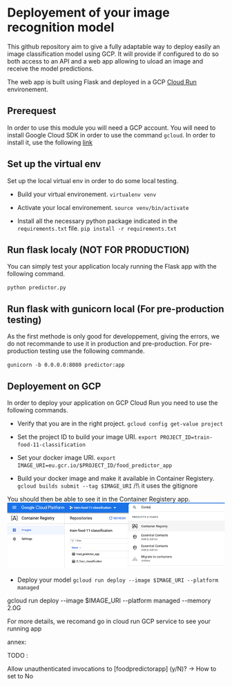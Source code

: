 # Deployement of your image recognition model

This github repository aim to give a fully adaptable way to deploy easily an 
image classification model using GCP. It will provide if configured to do so 
both access to an API and a web app allowing to uload an image and receive the
model predictions.

The web app is built using Flask and deployed in a GCP 
[Cloud Run](https://cloud.google.com/run) environement.

## Prerequest

In order to use this module you will need a GCP account. 
You will need to install Google Cloud SDK in order to use the command `gcloud`.
In order to install it, use the following [link](https://cloud.google.com/sdk/docs/install)

## Set up the virtual env

Set up the local virtual env in order to do some local testing.

- Build your virtual environement.
`virtualenv venv`

- Activate your local environement.
`source venv/bin/activate`

- Install all the necessary python package indicated in the `requirements.txt` file.
`pip install -r requirements.txt`

## Run flask localy (NOT FOR PRODUCTION)

You can simply test your application localy running the Flask app with the
following command.

`python predictor.py`

## Run flask with gunicorn local (For pre-production testing)

As the first methode is only good for developpement, giving the errors, we do 
not recommande to use it in production and pre-production.
For pre-production testing use the following commande.

`gunicorn -b 0.0.0.0:8080 predictor:app`

## Deployement on GCP

In order to deploy your application on GCP Cloud Run you need to use the 
following commands.


- Verify that you are in the right project.
`gcloud config get-value project`


- Set the project ID to build your image URI.
`export PROJECT_ID=train-food-11-classification`


- Set your docker image URI.
`export IMAGE_URI=eu.gcr.io/$PROJECT_ID/food_predictor_app`

- Build your docker image and make it available in Container Registery.
`gcloud builds submit --tag $IMAGE_URI`
 /!\ it uses the gitignore

You should then be able to see it in the Container Registery app.
![Container Registery GCP service](https://github.com/jfolleas1/cv.deployement.food-11/blob/master/readme_images/container_registery.png?raw=true)


- Deploy your model 
`gcloud run deploy --image $IMAGE_URI --platform managed`

gcloud run deploy --image $IMAGE_URI --platform managed --memory 2.0G

For more details, we recomand 
go in cloud run GCP service to see your running app


annex: 




TODO :

Allow unauthenticated invocations to [foodpredictorapp] (y/N)? -> How to set to No